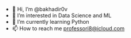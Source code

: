 - 👋 Hi, I’m @bakhadir0v
- 👀 I’m interested in Data Science and ML
- 🌱 I’m currently learning Python
- 📫 How to reach me professori8@icloud.com


<!---
GitHubW1zard/GitHubW1zard is a ✨ special ✨ repository because its `README.md` (this file) appears on your GitHub profile.
You can click the Preview link to take a look at your changes.
--->
